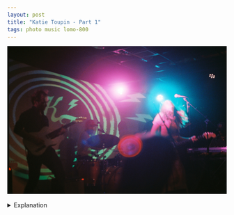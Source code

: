 ```yaml
---
layout: post
title: "Katie Toupin - Part 1"
tags: photo music lomo-800
---
```


![Katie Toupin](/assets/images/2022-06/2022-06-24-katie-toupin-1.jpg)

<details>
	<summary>Explanation</summary>

	The headliner of the night was Katie Toupin. Quite frankly, I actually didn't know too much about Katie Toupin or her music beforehand. My Spotify was giving me her music for a while, but I didn't really make the connection until around when I saw the show pop up a month or so before. As a slight tangent, I do feel like I often consume music less actively now than I used to. I wonder to myself sometimes if this is a function of the music being more of a commodity to me, it's something I pay for but don't actively curate. As a result I feel less connected to it than in the past when I was actively looking for and curating the musical experiences I was listening to. At some point I'll probably talk more about Spotify and my opinions and feelings about music streaming but this isn't that post.<br><br>

	Getting back to Katie Toupin, her music is best described as Americana. It's both powerful and vulnerable. It's the type of music that first grips you with its style, a bit drawling, a bit country, but keeps you with its substance. For her shows, she's expressive and moving with graceful movements. She doesn't necessarily choose to take up the entire stage on her own, preferring to move towards the other guitarist or bassist at times relatively sparingly. Like some other acts, she likes to sprinkle in anecdotes about her life and about the various songs which is always a fun part of live shows that separates them from a pure musical experience.<br><br>

	I ended up taking quite a few pictures during her set with my general emphasis actually being on the guitarist to her right (the audience's left). My general approach I've taken when taking pictures during a show is to spend the first song or two enjoying the music and deciding whether I want to take pictures and if so what I want to focus on. Generally, this means understanding the lighting and where/when it shines. It also means what parts of the band and what position I need to put myself to attempt the pictures I'm thinking about. For this show, while I did take a good number of Katie herself, I really liked how much the guitarist was getting into the show and how expressive he was.<br><br>

	For this first part, I want to talk about the first picture I took of her set. Unlike what I just stated, this picture actually ends up more focused on her than him. As with many of my other live music pictures, I like leaning into motion and action where I can. With her swinging her head back and lit from the lights, I really like the energy of this picture. The contrast between her in the light and the guitarist and drummer back in the dark is also a nice touch. Overall, it's a fun picture that I feel is really expressive and descriptive. As much as I like the more "normal" live music pictures, I find myself not as interested in taking them and much more interested in taking pictures like these. While rougher, they're full of life and capture a moment that's hard to pose or reproduce.
</details>
